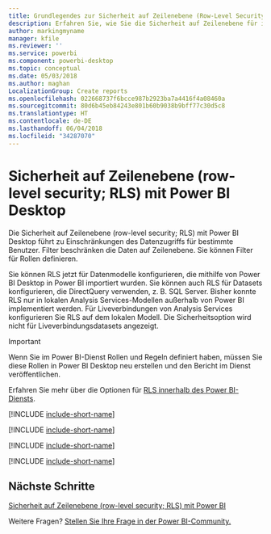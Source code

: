 ```yaml
---
title: Grundlegendes zur Sicherheit auf Zeilenebene (Row-Level Security; RLS) mit Power BI Desktop
description: Erfahren Sie, wie Sie die Sicherheit auf Zeilenebene für importierte Datasets und DirectQuery in Power BI Desktop konfigurieren.
author: markingmyname
manager: kfile
ms.reviewer: ''
ms.service: powerbi
ms.component: powerbi-desktop
ms.topic: conceptual
ms.date: 05/03/2018
ms.author: maghan
LocalizationGroup: Create reports
ms.openlocfilehash: 022668737f6bcce987b2923ba7a4416f4a08460a
ms.sourcegitcommit: 80d6b45eb84243e801b60b9038b9bff77c30d5c8
ms.translationtype: HT
ms.contentlocale: de-DE
ms.lasthandoff: 06/04/2018
ms.locfileid: "34287070"
---
```

# <a name="row-level-security-rls-with-power-bi-desktop"></a>Sicherheit auf Zeilenebene (row-level security; RLS) mit Power BI Desktop
Die Sicherheit auf Zeilenebene (row-level security; RLS) mit Power BI Desktop führt zu Einschränkungen des Datenzugriffs für bestimmte Benutzer. Filter beschränken die Daten auf Zeilenebene. Sie können Filter für Rollen definieren.

Sie können RLS jetzt für Datenmodelle konfigurieren, die mithilfe von Power BI Desktop in Power BI importiert wurden. Sie können auch RLS für Datasets konfigurieren, die DirectQuery verwenden, z. B. SQL Server. Bisher konnte RLS nur in lokalen Analysis Services-Modellen außerhalb von Power BI implementiert werden. Für Liveverbindungen von Analysis Services konfigurieren Sie RLS auf dem lokalen Modell. Die Sicherheitsoption wird nicht für Liveverbindungsdatasets angezeigt.

> [!IMPORTANT]
> Wenn Sie im Power BI-Dienst Rollen und Regeln definiert haben, müssen Sie diese Rollen in Power BI Desktop neu erstellen und den Bericht im Dienst veröffentlichen.
> 
> 

Erfahren Sie mehr über die Optionen für [RLS innerhalb des Power BI-Diensts](service-admin-rls.md).

[!INCLUDE [include-short-name](./includes/rls-desktop-define-roles.md)]

[!INCLUDE [include-short-name](./includes/rls-desktop-view-as-roles.md)]

[!INCLUDE [include-short-name](./includes/rls-limitations.md)]

[!INCLUDE [include-short-name](./includes/rls-faq.md)]

## <a name="next-steps"></a>Nächste Schritte
[Sicherheit auf Zeilenebene (row-level security; RLS) mit Power BI](service-admin-rls.md)  

Weitere Fragen? [Stellen Sie Ihre Frage in der Power BI-Community.](http://community.powerbi.com/)

